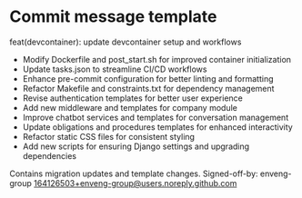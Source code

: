 # Commit message template

feat(devcontainer): update devcontainer setup and workflows

- Modify Dockerfile and post_start.sh for improved container initialization
- Update tasks.json to streamline CI/CD workflows
- Enhance pre-commit configuration for better linting and formatting
- Refactor Makefile and constraints.txt for dependency management
- Revise authentication templates for better user experience
- Add new middleware and templates for company module
- Improve chatbot services and templates for conversation management
- Update obligations and procedures templates for enhanced interactivity
- Refactor static CSS files for consistent styling
- Add new scripts for ensuring Django settings and upgrading dependencies

Contains migration updates and template changes. Signed-off-by: enveng-group
<164126503+enveng-group@users.noreply.github.com>

